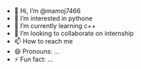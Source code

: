 - 👋 Hi, I’m @mamoj7466
- 👀 I’m interested in pythone 
- 🌱 I’m currently learning c++
- 💞️ I’m looking to collaborate on internship 
- 📫 How to reach me 
- 😄 Pronouns: ...
- ⚡ Fun fact: ...

<!---
mamoj7466/mamoj7466 is a ✨ special ✨ repository because its `README.md` (this file) appears on your GitHub profile.
You can click the Preview link to take a look at your changes.
--->
